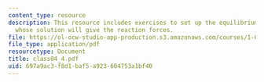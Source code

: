 ```yaml
---
content_type: resource
description: This resource includes exercises to set up the equilibrium equations
  whose solution will give the reaction forces.
file: https://ol-ocw-studio-app-production.s3.amazonaws.com/courses/1-050-solid-mechanics-fall-2004/697a9ac3f8d1baf5a923604753a1bf40_class04_4.pdf
file_type: application/pdf
resourcetype: Document
title: class04_4.pdf
uid: 697a9ac3-f8d1-baf5-a923-604753a1bf40
---
```

